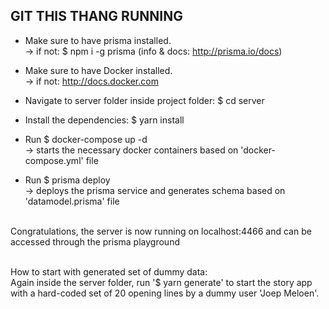 ## GIT THIS THANG RUNNING
- Make sure to have prisma installed.<br> 
  -> if not: $ npm i -g prisma (info & docs: http://prisma.io/docs)
- Make sure to have Docker installed.<br>
  -> if not: http://docs.docker.com

- Navigate to server folder inside project folder: $ cd server<br>
- Install the dependencies: $ yarn install
- Run $ docker-compose up -d <br>
  -> starts the necessary docker containers based on 'docker-compose.yml' file <br>
- Run $ prisma deploy <br>
  -> deploys the prisma service and generates schema based on 'datamodel.prisma' file <br>
<br>
Congratulations, the server is now running on localhost:4466 and can be accessed through the prisma playground <br>
<br>

How to start with generated set of dummy data: <br>
Again inside the server folder, run '$ yarn generate' to start the story app with a hard-coded set of 20 opening lines by a dummy user 'Joep Meloen'.